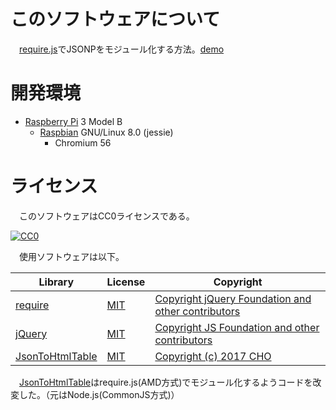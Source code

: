 # このソフトウェアについて

　[require.js](http://requirejs.org/)でJSONPをモジュール化する方法。[demo](https://ytyaru.github.io/JS.require.JSONP.20180810160000)

# 開発環境

* [Raspberry Pi](https://ja.wikipedia.org/wiki/Raspberry_Pi) 3 Model B
    * [Raspbian](https://www.raspberrypi.org/downloads/raspbian/) GNU/Linux 8.0 (jessie)
        * Chromium 56

# ライセンス

　このソフトウェアはCC0ライセンスである。

[![CC0](http://i.creativecommons.org/p/zero/1.0/88x31.png "CC0")](http://creativecommons.org/publicdomain/zero/1.0/deed.ja)

　使用ソフトウェアは以下。

Library|License|Copyright
-------|-------|---------
[require](http://requirejs.org/)|[MIT](https://opensource.org/licenses/MIT)|[Copyright jQuery Foundation and other contributors](https://github.com/requirejs/requirejs/blob/master/LICENSE)
[jQuery](https://jquery.com/)|[MIT](https://opensource.org/licenses/MIT)|[Copyright JS Foundation and other contributors](https://jquery.org/license/)
[JsonToHtmlTable](https://github.com/c-cho/JsonToHtmlTable)|[MIT](https://opensource.org/licenses/MIT)|[Copyright (c) 2017 CHO](https://github.com/c-cho/JsonToHtmlTable/blob/master/LICENSE)

　[JsonToHtmlTable](https://github.com/c-cho/JsonToHtmlTable)はrequire.js(AMD方式)でモジュール化するようコードを改変した。（元はNode.js(CommonJS方式)）

